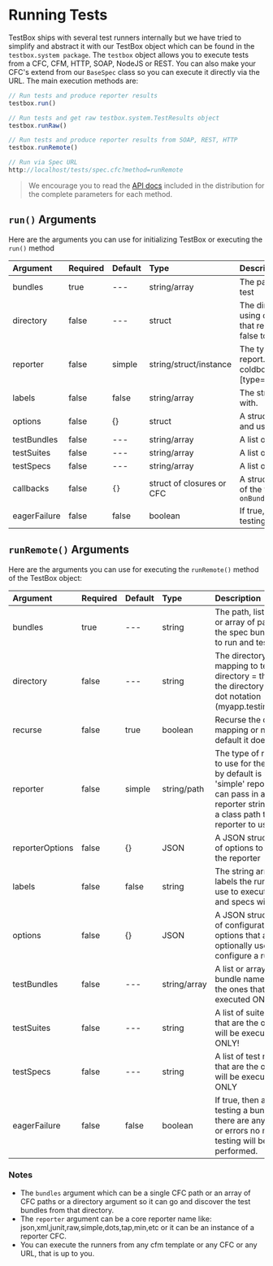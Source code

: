 # Running Tests

TestBox ships with several test runners internally but we have tried to simplify and abstract it with our TestBox object which can be found in the `testbox.system package`. The `testbox` object allows you to execute tests from a CFC, CFM, HTTP, SOAP, NodeJS or REST. You can also make your CFC's extend from our `BaseSpec` class so you can execute it directly via the URL. The main execution methods are:

```javascript
// Run tests and produce reporter results
testbox.run()

// Run tests and get raw testbox.system.TestResults object
testbox.runRaw()

// Run tests and produce reporter results from SOAP, REST, HTTP
testbox.runRemote()

// Run via Spec URL
http://localhost/tests/spec.cfc?method=runRemote
```

> We encourage you to read the [API docs](http://apidocs.ortussolutions.com/testbox/current) included in the distribution for the complete parameters for each method.

## `run()` Arguments

Here are the arguments you can use for initializing TestBox or executing the `run()` method

| Argument | Required | Default | Type | Description |
| :--- | :--- | :--- | :--- | :--- |
| bundles | true | --- | string/array | The path, list of paths or array of paths of the spec bundle CFCs to run and test |
| directory | false | --- | struct | The directory mapping path or a struct: \[ mapping = the path to the directory using dot notation \(myapp.testing.specs\), recurse = boolean, filter = closure that receives the path of the CFC found, it must return true to process or false to continue process \] |
| reporter | false | simple | string/struct/instance | The type of reporter to use for the results, by default is uses our 'simple' report. You can pass in a core reporter string type or an instance of a coldbox.system.reports.IReporter. You can also pass a struct with \[type="string or classpath", options={}\] if a reporter expects options. |
| labels | false | false | string/array | The string or array of labels the runner will use to execute suites and specs with. |
| options | false | {} | struct | A structure of property name-value pairs that each runner can implement and use at its discretion. |
| testBundles | false | --- | string/array | A list or array of bundle names that are the ones that will be executed ONLY! |
| testSuites | false | --- | string/array | A list or array of suite names that are the ones that will be executed ONLY! |
| testSpecs | false | --- | string/array | A list or array of test names that are the ones that will be executed ONLY |
| callbacks | false | `{}` | struct of closures or CFC | A struct of listener callbacks or a CFC with callbacks for listening to progress of the testing: `onBundleStart,onBundleEnd,onSuiteStart,onSuiteEnd,onSpecStart,onSpecEnd` |
| eagerFailure | false | false | boolean | If true, then after testing a bundle if there are any failures or errors no more testing will be performed. |

## `runRemote()` Arguments

Here are the arguments you can use for executing the `runRemote()` method of the TestBox object:

| Argument | Required | Default | Type | Description |
| :--- | :--- | :--- | :--- | :--- |
| bundles | true | --- | string | The path, list of paths or array of paths of the spec bundle CFCs to run and test |
| directory | false | --- | string | The directory mapping to test: directory = the path to the directory using dot notation \(myapp.testing.specs\) |
| recurse | false | true | boolean | Recurse the directory mapping or not, by default it does |
| reporter | false | simple | string/path | The type of reporter to use for the results, by default is uses our 'simple' report. You can pass in a core reporter string type or a class path to the reporter to use. |
| reporterOptions | false | {} | JSON | A JSON struct literal of options to pass into the reporter |
| labels | false | false | string | The string array of labels the runner will use to execute suites and specs with. |
| options | false | {} | JSON | A JSON struct literal of configuration options that are optionally used to configure a runner. |
| testBundles | false | --- | string/array | A list or array of bundle names that are the ones that will be executed ONLY! |
| testSuites | false | --- | string | A list of suite names that are the ones that will be executed ONLY! |
| testSpecs | false | --- | string | A list of test names that are the ones that will be executed ONLY |
| eagerFailure | false | false | boolean | If true, then after testing a bundle if there are any failures or errors no more testing will be performed. |

### Notes

* The `bundles` argument which can be a single CFC path or an array of CFC paths or a directory argument so it can go and discover the test bundles from that directory. 
* The `reporter` argument can be a core reporter name like: json,xml,junit,raw,simple,dots,tap,min,etc or it can be an instance of a reporter CFC. 
* You can execute the runners from any cfm template or any CFC or any URL, that is up to you.

